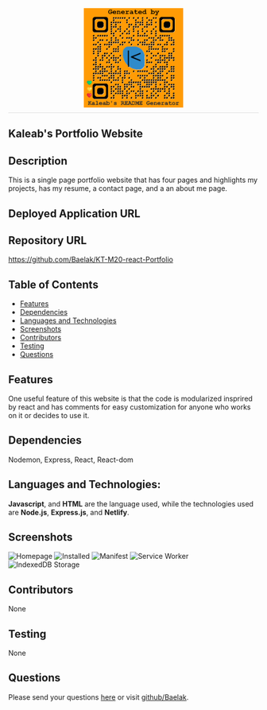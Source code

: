   <div style="display: flex; justify-content: center; border-bottom: 1px solid #ddd; padding-bottom: 10px; margin-bottom: 20px;">
  <img src="./Develop/public/assets/images/logos/generatedQR.png" alt="Logo" style="max-height: 200px; max-width: 200px;">
</div>

## **Kaleab's Portfolio Website**


## Description
This is a single page portfolio website that has four pages and highlights my projects, has my resume, a contact page, and a an about me page.

## Deployed Application URL


## Repository URL
https://github.com/Baelak/KT-M20-react-Portfolio

## Table of Contents
* [Features](#features)
* [Dependencies](#dependencies)
* [Languages and Technologies](#languages-and-technologies)
* [Screenshots](#Screenshots)
* [Contributors](#contributors)
* [Testing](#testing)
* [Questions](#questions)

## Features
One useful feature of this website is that the code is modularized insprired by react and has comments for easy customization for anyone who works on it or decides to use it.

## Dependencies
Nodemon, Express, React, React-dom

## Languages and Technologies:
**Javascript**, and **HTML** are the language used, while the technologies used  are **Node.js**, **Express.js**, and **Netlify**.

## Screenshots
<img src="./Develop/client/src/images/homepage.png" alt="Homepage" style="max-height: 200px; max-width: 200px;">
<img src="./Develop/client/src/images/Installed.png" alt="Installed" style="max-height: 200px; max-width: 200px;">
<img src="./Develop/client/src/images/Manifest.png" alt="Manifest" style="max-height: 200px; max-width: 200px;">
<img src="./Develop/client/src/images/Service Worker.png" alt="Service Worker" style="max-height: 200px; max-width: 200px;">
<img src="./Develop/client/src/images/IndexedDB Storage.png" alt="IndexedDB Storage" style="max-height: 200px; max-width: 200px;">

## Contributors
None

## Testing
None

## Questions
Please send your questions [here](mailto:teklemichaelkaleab@gmail.com?subject=[GitHub]%20Dev%20Connect) or visit [github/Baelak](https://github.com/Baelak).